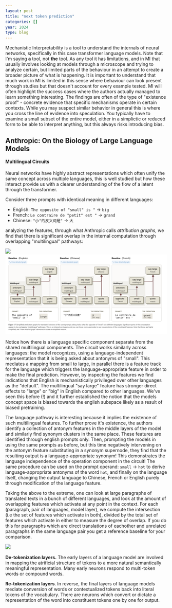 ```yaml
---
layout: post
title: "next token prediction"
categories: []
year: 2024
type: blog
---
```

Mechanistic Interpretability is a tool to understand the internals of neural networks, specifically in this case transformer language models. Note that I'm saying **a** tool, not **the** tool. As any tool it has limitations, and in MI that usually involves looking at models through a microscope and trying to analyze certain, but limited parts of the behaviour in an attempt to create a broader picture of what is happening. It is important to understand that much work in MI is limited in this sense where behaviour can look present through studies but that doesn't account for every example tested. MI will often highlight the success cases where the authors actually managed to learn something interesting. The findings are often of the type of "existence proof" - concrete evidence that specific mechanisms operate in certain contexts. While you may suspect similar behavior in general this is where you cross the line of evidence into speculation. You typically have to examine a small subset of the entire model, either in a simplictic or reduced form to be able to interpret anything, but this always risks introducing bias.


## Anthropic: On the Biology of Large Language Models


#### Multilingual Circuits
Neural networks have highly abstract representations which often unify the same concept across multiple languages, this is well studied but how these interact provide us with a clearer understanding of the flow of a latent through the transformer. 

Consider three prompts with identical meaning in different languages:

- English: `The opposite of "small" is "` -> `big`
- French: `Le contraire de "petit" est "` -> `grand`
- Chinese: `"小"的反义词是"` -> `大`

analyzing the features, through what Anthropic calls *attribution graphs*, we find that there is significant overlap in the internal computation through overlapping "multilingual" pathways:

![](/images/multilingualpathways.png)
![](/public/images/multilingualpathways.png)

Notice how there is a language specific component separate from the shared multilingual components. The circuit works similarly across languages: the model recognizes, using a language-independent representation that it is being asked about antonyms of "small". This mediates a mapping from small to large, in parallel there is a feature track for the language which triggers the language-appropriate feature in order to make the final prediction. However, by inspecting the features we find indications that English is mechanistically privileged over other languages as the "default". The multilingual "say large" feature has stronger direct effects to "large" or "big" in English compared to other languages. We've seen this before (!) and it further established the notion that the models concept space is biased towards the english subspace likely as a result of biased pretraining.

The language pathway is interesting because it implies the existence of such multilingual features. To further prove it's existence, the authors identify a collection of antonym features in the middle layers of the model and similarly find synonym clusters in the same place. These features are identified through english prompts only. Then, prompting the models in using the same prompts as before, but this time negatively intervening on the antonym feature substituting in a synonym supernode, they find that the resulting output is a language-appropriate synonym! This demonstrates the language independence of the operation component in the circuit! The same procedure can be used on the prompt operand: `small` -> `hot` to derive language-appropriate antonyms of the word `hot`, and finally on the language itself, changing the output language to Chinese, French or English purely through modification of the language feature.


Taking the above to the extreme, one can look at large paragraphs of translated texts in a bunch of different languages, and look at the amount of overlapping features which activate at any point in the context. For each (paragraph, pair of languages, model layer), we compute the intersection (i.e the set of features which activate in both), divided by the total set of features which activate in either to measure the degree of overlap. If you do this for paragraphs which are direct translations of eachother and unrelated paragraphs in the same language pair you get a reference baseline for your comparison.

![](/images/featureoverlap.png)

**De-tokenization layers.** The early layers of a language model are involved in mapping the atrificial structure of tokens to a more natural semantically meaningful representation. Many early neurons respond to multi-token words or compound words. 

**Re-tokenization layers**. In reverse, the final layers of language models mediate conversion of words or contextualized tokens back into literal tokens of the vocabulary. There are neurons which convert or dictate a representation of the word into constituent tokens one by one for output. 

